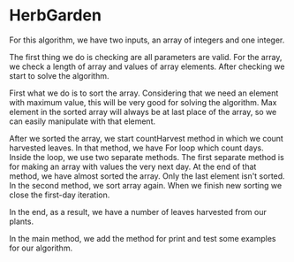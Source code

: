 # HerbGarden
For this algorithm, we have two inputs, an array of integers and one integer.

The first thing we do is checking are all parameters are valid. For the array, we check a length of array and values of array elements. After checking we start to solve the algorithm.

First what we do is to sort the array. Considering that we need an element with maximum value, this will be very good for solving the algorithm. Max element in the sorted array will always be at last place of the array, so we can easily manipulate with that element.

After we sorted the array, we start countHarvest method in which we count harvested leaves. In that method, we have For loop which count days. Inside the loop, we use two separate methods. The first separate method is for making an array with values the very next day. At the end of that method, we have almost sorted the array. Only the last element isn't sorted. In the second method, we sort array again. When we finish new sorting we close the first-day iteration.

In the end, as a result, we have a number of leaves harvested from our plants.

In the main method, we add the method for print and test some examples for our algorithm.
